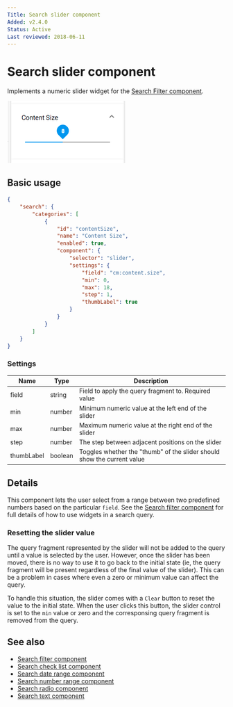 ```yaml
---
Title: Search slider component
Added: v2.4.0
Status: Active
Last reviewed: 2018-06-11
---
```


# Search slider component

Implements a numeric slider widget for the [Search Filter component](../content-services/search-filter.component.md).

![Slider Widget](../docassets/images/search-slider.png)

## Basic usage

```json
{
    "search": {
        "categories": [
            {
                "id": "contentSize",
                "name": "Content Size",
                "enabled": true,
                "component": {
                    "selector": "slider",
                    "settings": {
                        "field": "cm:content.size",
                        "min": 0,
                        "max": 18,
                        "step": 1,
                        "thumbLabel": true
                    }
                }
            }
        ]
    }
}
```

### Settings

| Name | Type | Description |
| ---- | ---- | ----------- |
| field | string | Field to apply the query fragment to. Required value |
| min | number | Minimum numeric value at the left end of the slider |
| max | number | Maximum numeric value at the right end of the slider |
| step | number | The step between adjacent positions on the slider |
| thumbLabel | boolean | Toggles whether the "thumb" of the slider should show the current value |

## Details

This component lets the user select from a range between two predefined numbers based on the
particular `field`. See the [Search filter component](../content-services/search-filter.component.md) for full
details of how to use widgets in a search query.

### Resetting the slider value

The query fragment represented by the slider will not be added to the query until a value is
selected by the user. However, once the slider has been moved, there is no way to use it to
go back to the initial state (ie, the query fragment will be present regardless of the final
value of the slider). This can be a problem in cases where even a zero or minimum value can
affect the query.

To handle this situation, the slider comes with a `Clear` button to reset the value to the
initial state. When the user clicks this button, the slider control is set to the `min` value
or zero and the corresponsing query fragment is removed from the query.

## See also

-   [Search filter component](../content-services/search-filter.component.md)
-   [Search check list component](../content-services/search-check-list.component.md)
-   [Search date range component](../content-services/search-date-range.component.md)
-   [Search number range component](../content-services/search-number-range.component.md)
-   [Search radio component](../content-services/search-radio.component.md)
-   [Search text component](../content-services/search-text.component.md)

